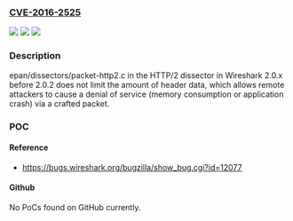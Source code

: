 ### [CVE-2016-2525](https://cve.mitre.org/cgi-bin/cvename.cgi?name=CVE-2016-2525)
![](https://img.shields.io/static/v1?label=Product&message=n%2Fa&color=blue)
![](https://img.shields.io/static/v1?label=Version&message=n%2Fa&color=blue)
![](https://img.shields.io/static/v1?label=Vulnerability&message=n%2Fa&color=brighgreen)

### Description

epan/dissectors/packet-http2.c in the HTTP/2 dissector in Wireshark 2.0.x before 2.0.2 does not limit the amount of header data, which allows remote attackers to cause a denial of service (memory consumption or application crash) via a crafted packet.

### POC

#### Reference
- https://bugs.wireshark.org/bugzilla/show_bug.cgi?id=12077

#### Github
No PoCs found on GitHub currently.

